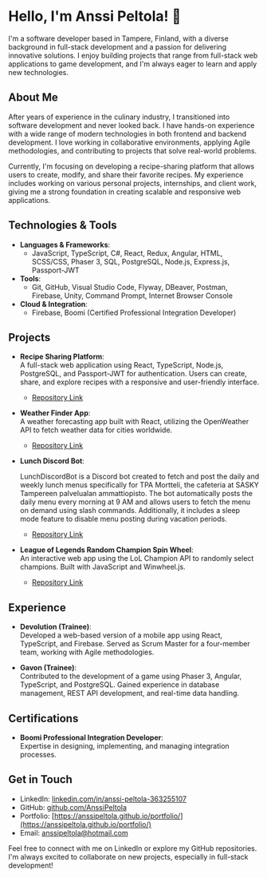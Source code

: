 # Hello, I'm Anssi Peltola! 👋

I'm a software developer based in Tampere, Finland, with a diverse background in full-stack development and a passion for delivering innovative solutions. I enjoy building projects that range from full-stack web applications to game development, and I'm always eager to learn and apply new technologies. 

## About Me

After years of experience in the culinary industry, I transitioned into software development and never looked back. I have hands-on experience with a wide range of modern technologies in both frontend and backend development. I love working in collaborative environments, applying Agile methodologies, and contributing to projects that solve real-world problems.

Currently, I'm focusing on developing a recipe-sharing platform that allows users to create, modify, and share their favorite recipes. My experience includes working on various personal projects, internships, and client work, giving me a strong foundation in creating scalable and responsive web applications.

## Technologies & Tools

- **Languages & Frameworks**: 
  - JavaScript, TypeScript, C#, React, Redux, Angular, HTML, SCSS/CSS, Phaser 3, SQL, PostgreSQL, Node.js, Express.js, Passport-JWT
- **Tools**: 
  - Git, GitHub, Visual Studio Code, Flyway, DBeaver, Postman, Firebase, Unity, Command Prompt, Internet Browser Console
- **Cloud & Integration**: 
  - Firebase, Boomi (Certified Professional Integration Developer)

## Projects

- **Recipe Sharing Platform**:  
  A full-stack web application using React, TypeScript, Node.js, PostgreSQL, and Passport-JWT for authentication. Users can create, share, and explore recipes with a responsive and user-friendly interface.
  - [Repository Link](https://github.com/AnssiPeltola/ReactRecipeSharingPlatform)

- **Weather Finder App**:  
  A weather forecasting app built with React, utilizing the OpenWeather API to fetch weather data for cities worldwide.
  - [Repository Link](https://github.com/AnssiPeltola/ReactWeatherFinder)

- **Lunch Discord Bot**:

    LunchDiscordBot is a Discord bot created to fetch and post the daily and weekly lunch menus specifically for TPA Mortteli, the cafeteria at SASKY Tampereen palvelualan ammattiopisto. The bot automatically posts the daily menu every morning at 9 AM and allows users to fetch the menu on demand using slash commands. Additionally, it includes a sleep mode feature to disable menu posting during vacation periods.

  - [Repository Link](https://github.com/AnssiPeltola/LunchDiscordBot)
 
- **League of Legends Random Champion Spin Wheel**:  
  An interactive web app using the LoL Champion API to randomly select champions. Built with JavaScript and Winwheel.js.
  - [Repository Link](https://github.com/AnssiPeltola/League-of-Legends-Random-Champions-Spin-Wheel)

## Experience

- **Devolution (Trainee)**:  
  Developed a web-based version of a mobile app using React, TypeScript, and Firebase. Served as Scrum Master for a four-member team, working with Agile methodologies.
  
- **Gavon (Trainee)**:  
  Contributed to the development of a game using Phaser 3, Angular, TypeScript, and PostgreSQL. Gained experience in database management, REST API development, and real-time data handling.

## Certifications

- **Boomi Professional Integration Developer**:  
  Expertise in designing, implementing, and managing integration processes.
  
## Get in Touch

- LinkedIn: [linkedin.com/in/anssi-peltola-363255107](https://www.linkedin.com/in/anssi-peltola-363255107/)
- GitHub: [github.com/AnssiPeltola](https://github.com/AnssiPeltola)
- Portfolio: [https://anssipeltola.github.io/portfolio/](https://anssipeltola.github.io/portfolio/)
- Email: [anssipeltola@hotmail.com](mailto:anssipeltola@hotmail.com)

Feel free to connect with me on LinkedIn or explore my GitHub repositories. I'm always excited to collaborate on new projects, especially in full-stack development!
